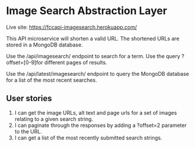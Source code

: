 # Image Search Abstraction Layer

Live site: https://fccapi-imagesearch.herokuapp.com/

This API microservice will shorten a valid URL. The shortened URLs are stored in a MongoDB database. 

Use the /api/imagesearch/ endpoint to search for a term. Use the query ?offset=[0-9]for different pages of results.

Use the /api/latest/imagesearch/ endpoint to query the MongoDB database for a list of the most recent searches.

## User stories
1. I can get the image URLs, alt text and page urls for a set of images relating to a given search string.
2. I can paginate through the responses by adding a ?offset=2 parameter to the URL.
3. I can get a list of the most recently submitted search strings.